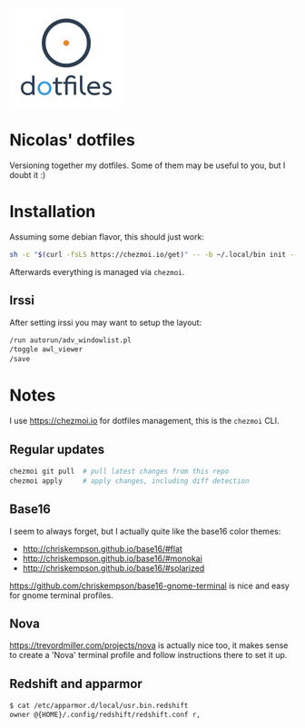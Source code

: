 ![Logo](logo_200.png "Logo")

# Nicolas' dotfiles

Versioning together my dotfiles. Some of them may be useful to you, but I doubt
it :)

# Installation

Assuming some debian flavor, this should just work:

```bash
sh -c "$(curl -fsLS https://chezmoi.io/get)" -- -b ~/.local/bin init --apply --ssh nicdumz
```

Afterwards everything is managed via `chezmoi`.

## Irssi

After setting irssi you may want to setup the layout:

```bash
/run autorun/adv_windowlist.pl
/toggle awl_viewer
/save
```

# Notes

I use https://chezmoi.io for dotfiles management, this is the `chezmoi` CLI.

## Regular updates

```bash
chezmoi git pull  # pull latest changes from this repo
chezmoi apply     # apply changes, including diff detection
```

## Base16

I seem to always forget, but I actually quite like the base16 color themes:

-   http://chriskempson.github.io/base16/#flat
-   http://chriskempson.github.io/base16/#monokai
-   http://chriskempson.github.io/base16/#solarized

https://github.com/chriskempson/base16-gnome-terminal is nice and easy for gnome
terminal profiles.

## Nova

https://trevordmiller.com/projects/nova is actually nice too, it makes sense to
create a 'Nova' terminal profile and follow instructions there to set it up.

## Redshift and apparmor

```
$ cat /etc/apparmor.d/local/usr.bin.redshift
owner @{HOME}/.config/redshift/redshift.conf r,
```
